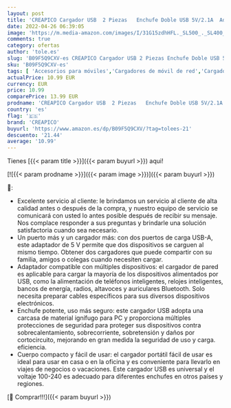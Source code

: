 ```yaml
---
layout: post
title: 'CREAPICO Cargador USB  2 Piezas   Enchufe Doble USB 5V/2.1A  Adaptador Corriente de 10 5W  Cargador Móvil para iPhone  Samsung  Huawei  Xiaomi  Motorola  Tableta  Auriculares  Parlantes - Negro'
date: 2022-04-26 06:39:05
image: 'https://m.media-amazon.com/images/I/31G15zdhHFL._SL500_._SL400_.jpg'
comments: true
category: ofertas
author: 'tole.es'
slug: 'B09F5Q9CXV-es CREAPICO Cargador USB 2 Piezas Enchufe Doble USB 5V/2.1A...'
sku: 'B09F5Q9CXV-es'
tags: [ 'Accesorios para móviles','Cargadores de móvil de red','Cargadores para móviles','Comunicación móvil y accesorios','Electrónica','creapico','iphone','🇪🇸', ]
actualPrice: 10.99 EUR
currency: EUR
price: 10.99
comparePrice: 13.99 EUR
prodname: 'CREAPICO Cargador USB  2 Piezas   Enchufe Doble USB 5V/2.1A  Adaptador Corriente de 10 5W  Cargador Móvil para iPhone  Samsung  Huawei  Xiaomi  Motorola  Tableta  Auriculares  Parlantes - Negro'
country: 'es'
flag: '🇪🇸'
brand: 'CREAPICO'
buyurl: 'https://www.amazon.es/dp/B09F5Q9CXV/?tag=tolees-21'
descuento: '21.44'
average: '10.99'
---
```


Tienes [{{< param title >}}]({{< param buyurl >}}) aqui!

[![{{< param prodname >}}]({{< param image >}})]({{< param buyurl >}})

🔎:

- Excelente servicio al cliente: le brindamos un servicio al cliente de alta calidad antes o después de la compra, y nuestro equipo de servicio se comunicará con usted lo antes posible después de recibir su mensaje. Nos complace responder a sus preguntas y brindarle una solución satisfactoria cuando sea necesario.
- Un puerto más y un cargador más: con dos puertos de carga USB-A, este adaptador de 5 V permite que dos dispositivos se carguen al mismo tiempo. Obtener dos cargadores que puede compartir con su familia, amigos o colegas cuando necesiten cargar.
- Adaptador compatible con múltiples dispositivos: el cargador de pared es aplicable para cargar la mayoría de los dispositivos alimentados por USB, como la alimentación de teléfonos inteligentes, relojes inteligentes, bancos de energía, radios, altavoces y auriculares Bluetooth. Solo necesita preparar cables específicos para sus diversos dispositivos electrónicos.
- Enchufe potente, uso más seguro: este cargador USB adopta una carcasa de material ignífugo para PC y proporciona múltiples protecciones de seguridad para proteger sus dispositivos contra sobrecalentamiento, sobrecorriente, sobretensión y daños por cortocircuito, mejorando en gran medida la seguridad de uso y carga. eficiencia.
- Cuerpo compacto y fácil de usar: el cargador portátil fácil de usar es ideal para usar en casa o en la oficina y es conveniente para llevarlo en viajes de negocios o vacaciones. Este cargador USB es universal y el voltaje 100-240 es adecuado para diferentes enchufes en otros países y regiones.

[🛒 Comprar!!!]({{< param buyurl >}})
